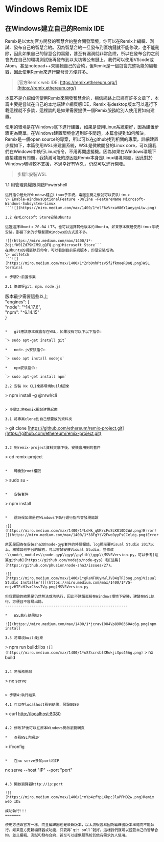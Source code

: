 Windows Remix IDE
=================

在Windows建立自己的Remix IDE
----------------------

Remix是以太坊官方開發的智慧合約整合開發環境，你可以在Remix上編輯、測試、發布自己的智慧合約。因為智慧合約一旦發布到區塊鏈就不能修改，也不能刪除，因此如果自己的智慧合約寫錯，甚至有漏洞就非常危險，所以在發布合約之前會先在自己的環境測試後再發布到以太坊等公有鏈上。我們可以使用VScode或Atom，甚至notepad++來編輯自己的合約，但Remix是一個包含完整功能的編輯器，因此使用Remix來進行開發會方便許多。

> [官方Remix web IDE: https://remix.ethereum.org/](https://remix.ethereum.org/)

本篇不是介紹如何使用Remix來開發智慧合約，相信網路上已經有許多文章了，本篇主要是嘗試在自己的本地端建立網頁版IDE，Remix 有desktop版本可以進行下載這裡就不多談，這裡談的是如果需要提供一個Remix服務給別人使用要如何建置。

使用的環境是在Windows底下進行建置，如果是使用Linux系統更好，因為建置步驟更為簡單。在Windows建置環境會遇到許多問題，本篇會提到如何解決。Remix是一個open source的專案，所以可以在github找到相關的專案。詳細建置步驟如下，本篇使用WSL來建置系統，WSL是微軟開發的Linux core，可以讓我們在Windows中執行Linux指令，不用再開虛擬機。因為如果在Windows環境下直接建置有問題，我猜測可能的原因是Remix本身是Linux環境開發，因此對於Windows環境較不支援，不過幸好有WSL，仍然可以進行開發。

> 步驟1:安裝WSL

1.1 用管理員權限開啟Powershell

```
這行指令是允許Windows建立Linux子系統，電腦重開之後就可以安裝Linux  
\> Enable-WindowsOptionalFeature -Online -FeatureName Microsoft-Windows-Subsystem-Linux
```![](https://miro.medium.com/max/1400/1*elFkzVrxaH86Y1aeyqnLtw.png)

1.2 在Microsoft Store安裝Ubuntu

這裡選擇Ubuntu 20.04 LTS，也可以選擇其他版本的Ubuntu，如果原本就是使用Linux系統安裝，那接下來的步驟都跟Windows的方式差不多。

![](https://miro.medium.com/max/1400/1*-ZdjifW01Zd79KCMSLgQFQ.png)Microsoft Store```
在Ubuntu的視窗執行命令，可以看到目前系統版本，即是安裝成功。  
\> wslfetch
```![](https://miro.medium.com/max/1400/1*ZnbOnhPtzv5f2fkmoeR8oQ.png)WSL terminal

> 步驟2:前置作業

2.1 準備好git、npm、node.js

```
版本最少需要這些以上  
"engines": {  
    "node": "^14.17.6",  
    "npm": "^6.14.15"  
 }
```

*   git應該原本就會存在WSL，如果沒有可以下以下指令:

`> sudo apt-get install git`

*   node.js安裝指令:

`> sudo apt install nodejs`

*   npm安裝指令:

`> sudo apt-get install npm`

2.2 安裝 Nx CLI來將環境build起來

```
\> npm install -g @nrwl/cli
```

> 步驟3:將Remix網站建置起來

3.1 將專案clone到自己想要放的資料夾

```
\> git clone  [https://github.com/ethereum/remix-project.git](https://github.com/ethereum/remix-project.git)
```

3.2 到remix-project資料夾底下後，安裝會用到的套件

```
\> cd remix-project
```

*   轉換到root權限

```
\> sudo su -
```

*   安裝套件

```
\> npm install
```

*   這時候如果是在Windows下執行這行指令會發現錯誤

![](https://miro.medium.com/max/1400/1*LdHk_qUKrcFuSLK810D2WA.png)Error![](https://miro.medium.com/max/1400/1*38FgYtV2Fwo0yyFsCCeldg.png)Error

原因是因為在安裝sha3的node-gyp套件的時候報錯，log顯示要Visual Studio 2017以上，根據其他平台的解答，可以嘗試安裝Visual Studio，並修改 ~\\node\_modules\\node-gyp\\gyp\\pylib\\gyp\\MSVSVersion.py，可以參考[這篇github](https://github.com/nodejs/node-gyp) 和[這篇](https://github.com/phusion/node-sha3/issues/27)。

![](https://miro.medium.com/max/1400/1*gRaNF8UyNwlJV84qTFJbog.png)Visual Studio Installer![](https://miro.medium.com/max/1400/1*VG-eejzHTEzHJsxCkss7Vg.png)MSVSVersion.py

但我實驗的結果是仍然無法成功執行，因此不建議直接在Windows環境下安裝，建議在WSL執行，方便且不容易出錯。
--------------------------------------------------------

*   WSL執行結果如下

![](https://miro.medium.com/max/1400/1*jcravI0U4Vp89R0360Ac6g.png)npm install

3.3 將環境build起來

```
\> npm run build:libs
```![](https://miro.medium.com/max/1400/1*u8ZscrsblXRwkjiXps45Ag.png)```
\> nx build
```![](https://miro.medium.com/max/1400/1*LeX5x-TEDhmB_m8Rr6KOJA.png)

3.4 將服務開啟

```
\> nx serve
```![](https://miro.medium.com/max/1400/1*kNu9j-5qhJgNy-8lKVuJhw.png)

> 步驟4:執行結果

4.1 可以在localhost看到結果，預設8080

```
\> curl [http://localhost:8080](http://localhost:8080)
```![](https://miro.medium.com/max/1400/1*26x96rH_mJtaKVMeNtCYLQ.png)

4.2 修改IP後可以在原本Windows開啟瀏覽網頁

*   查看WSL內網IP

```
\> ifconfig
```

*   在nx serve多加port和IP

```
nx serve --host "IP" --port "port"
```![](https://miro.medium.com/max/1400/1*ieHqasMkzH_ohENq3g5r6w.png)

4.3 開啟瀏覽器http://ip:port

![](https://miro.medium.com/max/1400/1*mYp4zfYpLXkpcJlaPPMO2w.png)Remix web IDE

成功執行!!!
=======

使用方法跟官方一樣，而且編譯器也是最新版本，以太坊很容易因為編譯器版本出錯而不能執行，如果官方更新編譯器或功能，只要再`git pull`就好，這樣我們就可以控管自己的智慧合約，並且編輯、測試和發布合約，甚至可以提供服務給其他有需求的人使用。

